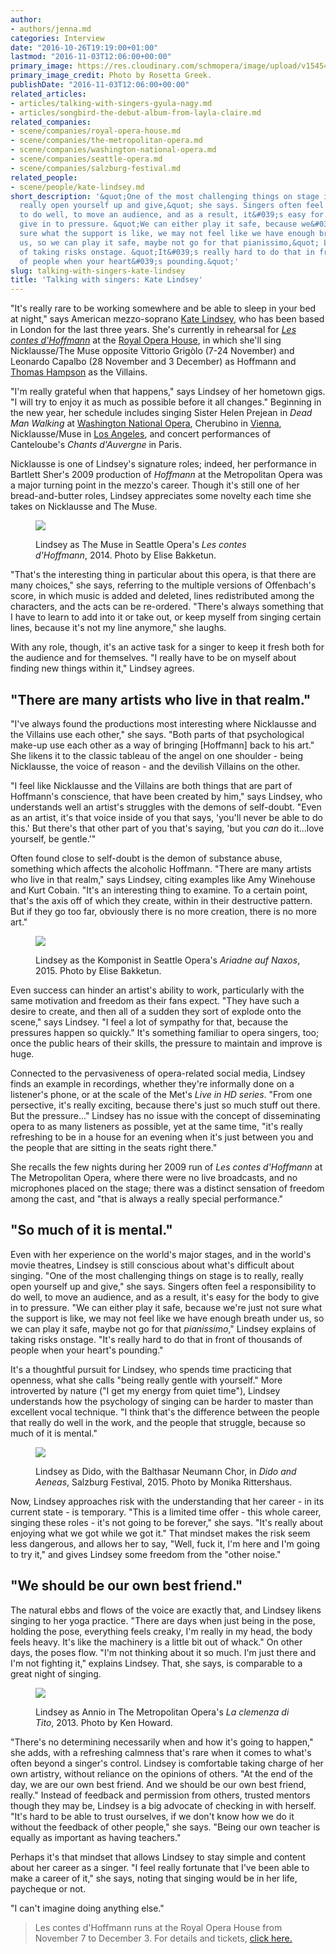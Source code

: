 ```yaml
---
author:
- authors/jenna.md
categories: Interview
date: "2016-10-26T19:19:00+01:00"
lastmod: "2016-11-03T12:06:00+00:00"
primary_image: https://res.cloudinary.com/schmopera/image/upload/v1545409169/media/webhook-uploads/1477843983238/2016-10-30---Kate-Lindsey---Rosetta-Greek.jpg.jpg
primary_image_credit: Photo by Rosetta Greek.
publishDate: "2016-11-03T12:06:00+00:00"
related_articles:
- articles/talking-with-singers-gyula-nagy.md
- articles/songbird-the-debut-album-from-layla-claire.md
related_companies:
- scene/companies/royal-opera-house.md
- scene/companies/the-metropolitan-opera.md
- scene/companies/washington-national-opera.md
- scene/companies/seattle-opera.md
- scene/companies/salzburg-festival.md
related_people:
- scene/people/kate-lindsey.md
short_description: '&quot;One of the most challenging things on stage is to really,
  really open yourself up and give,&quot; she says. Singers often feel a responsibility
  to do well, to move an audience, and as a result, it&#039;s easy for the body to
  give in to pressure. &quot;We can either play it safe, because we&#039;re just not
  sure what the support is like, we may not feel like we have enough breath under
  us, so we can play it safe, maybe not go for that pianissimo,&quot; Lindsey explains
  of taking risks onstage. &quot;It&#039;s really hard to do that in front of thousands
  of people when your heart&#039;s pounding.&quot;'
slug: talking-with-singers-kate-lindsey
title: 'Talking with singers: Kate Lindsey'
---
```


"It's really rare to be working somewhere and be able to sleep in your bed at night," says American mezzo-soprano [Kate Lindsey](/scene/people/kate-lindsey/), who has been based in London for the last three years. She's currently in rehearsal for [*Les contes d'Hoffmann*](http://www.roh.org.uk/productions/les-contes-dhoffmann-by-john-schlesinger) at the [Royal Opera House](/scene/companies/royal-opera-house/), in which she'll sing Nicklausse/The Muse opposite Vittorio Grigòlo (7-24 November) and Leonardo Capalbo (28 November and 3 December) as Hoffmann and [Thomas Hampson](/scene/people/thomas-hampson/) as the Villains.

"I'm really grateful when that happens," says Lindsey of her hometown gigs. "I will try to enjoy it as much as possible before it all changes." Beginning in the new year, her schedule includes singing Sister Helen Prejean in *Dead Man Walking* at [Washington National Opera](/scene/companies/washington-national-opera/), Cherubino in [Vienna](/scene/companies/wiener-staatsoper/), Nicklausse/Muse in [Los Angeles](/scene/companies/los-angeles-opera/), and concert performances of Canteloube's *Chants d'Auvergne* in Paris.

Nicklausse is one of Lindsey's signature roles; indeed, her performance in Bartlett Sher's 2009 production of *Hoffmann* at the Metropolitan Opera was a major turning point in the mezzo's career. Though it's still one of her bread-and-butter roles, Lindsey appreciates some novelty each time she takes on Nicklausse and The Muse. 

<figure data-type="image">

![](https://res.cloudinary.com/schmopera/image/upload/v1545409169/media/webhook-uploads/1477844671881/Lindsey---Hoffmann---Muse---Elise-Bakketun.jpg.jpg)<figcaption>Lindsey as The Muse in Seattle Opera's *Les contes d'Hoffmann*, 2014. Photo by Elise Bakketun.</figcaption> 
</figure>

"That's the interesting thing in particular about this opera, is that there are many choices," she says, referring to the multiple versions of Offenbach's score, in which music is added and deleted, lines redistributed among the characters, and the acts can be re-ordered. "There's always something that I have to learn to add into it or take out, or keep myself from singing certain lines, because it's not my line anymore," she laughs.

With any role, though, it's an active task for a singer to keep it fresh both for the audience and for themselves. "I really have to be on myself about finding new things within it," Lindsey agrees. 

## "There are many artists who live in that realm."

"I've always found the productions most interesting where Nicklausse and the Villains use each other," she says. "Both parts of that psychological make-up use each other as a way of bringing [Hoffmann] back to his art." She likens it to the classic tableau of the angel on one shoulder - being Nicklausse, the voice of reason - and the devilish Villains on the other.

"I feel like Nicklausse and the Villains are both things that are part of Hoffmann's conscience, that have been created by him," says Lindsey, who understands well an artist's struggles with the demons of self-doubt. "Even as an artist, it's that voice inside of you that says, 'you'll never be able to do this.' But there's that other part of you that's saying, 'but you *can* do it...love yourself, be gentle.'"

Often found close to self-doubt is the demon of substance abuse, something which affects the alcoholic Hoffmann. "There are many artists who live in that realm," says Lindsey, citing examples like Amy Winehouse and Kurt Cobain. "It's an interesting thing to examine. To a certain point, that's the axis off of which they create, within in their destructive pattern. But if they go too far, obviously there is no more creation, there is no more art."

<figure data-type="image">

![](https://res.cloudinary.com/schmopera/image/upload/v1545409169/media/webhook-uploads/1477844708674/2016-10-30---Lindsey---Ariadne---Elise-Bakketun.jpg.jpg)<figcaption>Lindsey as the Komponist in Seattle Opera's *Ariadne auf Naxos*, 2015. Photo by Elise Bakketun.</figcaption>
</figure>

Even success can hinder an artist's ability to work, particularly with the same motivation and freedom as their fans expect. "They have such a desire to create, and then all of a sudden they sort of explode onto the scene," says Lindsey. "I feel a lot of sympathy for that, because the pressures happen so quickly." It's something familiar to opera singers, too; once the public hears of their skills, the pressure to maintain and improve is huge.

Connected to the pervasiveness of opera-related social media, Lindsey finds an example in recordings, whether they're informally done on a listener's phone, or at the scale of the Met's *Live in HD series*. "From one persective, it's really exciting, because there's just so much stuff out there. But the pressure..." Lindsey has no issue with the concept of disseminating opera to as many listeners as possible, yet at the same time, "it's really refreshing to be in a house for an evening when it's just between you and the people that are sitting in the seats right there."

She recalls the few nights during her 2009 run of *Les contes d'Hoffmann* at The Metropolitan Opera, where there were no live broadcasts, and no microphones placed on the stage; there was a distinct sensation of freedom among the cast, and "that is always a really special performance."

## "So much of it is mental."

Even with her experience on the world's major stages, and in the world's movie theatres, Lindsey is still conscious about what's difficult about singing. "One of the most challenging things on stage is to really, really open yourself up and give," she says. Singers often feel a responsibility to do well, to move an audience, and as a result, it's easy for the body to give in to pressure. "We can either play it safe, because we're just not sure what the support is like, we may not feel like we have enough breath under us, so we can play it safe, maybe not go for that *pianissimo*," Lindsey explains of taking risks onstage. "It's really hard to do that in front of thousands of people when your heart's pounding."

It's a thoughtful pursuit for Lindsey, who spends time practicing that openness, what she calls "being really gentle with yourself." More introverted by nature ("I get my energy from quiet time"), Lindsey understands how the psychology of singing can be harder to master than excellent vocal technique. "I think that's the difference between the people that really do well in the work, and the people that struggle, because so much of it is mental." 

<figure data-type="image">

![](https://res.cloudinary.com/schmopera/image/upload/v1545409169/media/webhook-uploads/1477844816738/Dido_and_Aeneas_2015_Kate_Lindsey_Balthasar-Neumann-Chor%20und-Solisten%20-%20Salzburg%20-%20Monika_Rittershaus.jpg.jpg)<figcaption>Lindsey as Dido, with the Balthasar Neumann Chor, in *Dido and Aeneas*, Salzburg Festival, 2015. Photo by Monika Rittershaus.</figcaption>
</figure>

Now, Lindsey approaches risk with the understanding that her career - in its current state - is temporary. "This is a limited time offer - this whole career, singing these roles - it's not going to be forever," she says. "It's really about enjoying what we got while we got it." That mindset makes the risk seem less dangerous, and allows her to say, "Well, fuck it, I'm here and I'm going to try it," and gives Lindsey some freedom from the "other noise."

## "We should be our own best friend."

The natural ebbs and flows of the voice are exactly that, and Lindsey likens singing to her yoga practice. "There are days when just being in the pose, holding the pose, everything feels creaky, I'm really in my head, the body feels heavy. It's like the machinery is a little bit out of whack." On other days, the poses flow. "I'm not thinking about it so much. I'm just there and I'm not fighting it," explains Lindsey. That, she says, is comparable to a great night of singing.

<figure data-type="image">

![](https://res.cloudinary.com/schmopera/image/upload/v1545409169/media/webhook-uploads/1477844808165/2016-10-30---Lindsey-Annio---Met---Ken-Howard.jpg.jpg)<figcaption>Lindsey as Annio in The Metropolitan Opera's *La clemenza di Tito*, 2013. Photo by Ken Howard.</figcaption>
</figure>

"There's no determining necessarily when and how it's going to happen," she adds, with a refreshing calmness that's rare when it comes to what's often beyond a singer's control. Lindsey is comfortable taking charge of her own artistry, without reliance on the opinions of others. "At the end of the day, we are our own best friend. And we should be our own best friend, really." Instead of feedback and permission from others, trusted mentors though they may be, Lindsey is a big advocate of checking in with herself. "It's hard to be able to trust ourselves, if we don't know how we do it without the feedback of other people," she says. "Being our own teacher is equally as important as having teachers."

Perhaps it's that mindset that allows Lindsey to stay simple and content about her career as a singer. "I feel really fortunate that I've been able to make a career of it," she says, noting that singing would be in her life, paycheque or not. 

"I can't imagine doing anything else."

>Les contes d'Hoffmann runs at the Royal Opera House from November 7 to December 3. For details and tickets, [click here.](http://www.roh.org.uk/productions/les-contes-dhoffmann-by-john-schlesinger)
